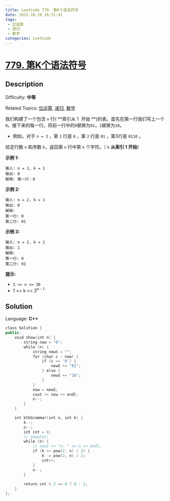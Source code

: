 ```yaml
---
title: LeetCode 779. 第K个语法符号
date: 2022-10-20 16:31:41
tags:
 - 位运算
 - 递归
 - 数学
categories: LeetCode
---
```


# [779\. 第K个语法符号](https://leetcode.cn/problems/k-th-symbol-in-grammar/)

## Description

Difficulty: **中等**  

Related Topics: [位运算](https://leetcode.cn/tag/bit-manipulation/), [递归](https://leetcode.cn/tag/recursion/), [数学](https://leetcode.cn/tag/math/)


我们构建了一个包含 `n` 行( **索引从 1  开始 **)的表。首先在第一行我们写上一个 `0`。接下来的每一行，将前一行中的`0`替换为`01`，`1`替换为`10`。

*   例如，对于 `n = 3` ，第 `1` 行是 `0` ，第 `2` 行是 `01` ，第3行是 `0110` 。

给定行数 `n` 和序数 `k`，返回第 `n` 行中第 `k` 个字符。（ `k` **从索引 1 开始**）

**示例 1:**

```
输入: n = 1, k = 1
输出: 0
解释: 第一行：0
```

**示例 2:**

```
输入: n = 2, k = 1
输出: 0
解释: 
第一行: 0 
第二行: 01
```

**示例 3:**

```
输入: n = 2, k = 2
输出: 1
解释:
第一行: 0
第二行: 01
```

**提示:**

*   `1 <= n <= 30`
*   1 <= k <= 2<sup>n - 1</sup>


## Solution

Language: **C++**

```c++
class Solution {
public:
    void show(int n) {
        string now = "0";
        while (n) {
            string newS = "";
            for (char c : now) {
                if (c == '0') {
                    newS += "01";
                } else {
                    newS += "10";
                }
            }
            now = newS;
            cout << now << endl;
            n--;
        }
    }

    int kthGrammar(int n, int k) {
        k--;
        n--;
        int cnt = 0;
        // show(n);
        while (n) {
            // cout << "n: " << n << endl;
            if (k >= pow(2, n) / 2) {
                k -= pow(2, n) / 2;
                cnt++;
            }
            n--;
        }
        
        return cnt % 2 == 0 ? 0 : 1;
    }
};
```